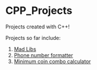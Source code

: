 # CPP_Projects
Projects created with C++!

Projects so far include: 
1. [Mad Libs](https://github.com/hildebkg/CPP_Projects/blob/main/Mad_Libs.cpp)
2. [Phone number formatter](https://github.com/hildebkg/CPP_Projects/blob/main/Phone_number_formatter)
3. [Minimum coin combo calculator](https://github.com/hildebkg/CPP_Projects/blob/main/Minimum_coin_combo_calculator.cpp)
